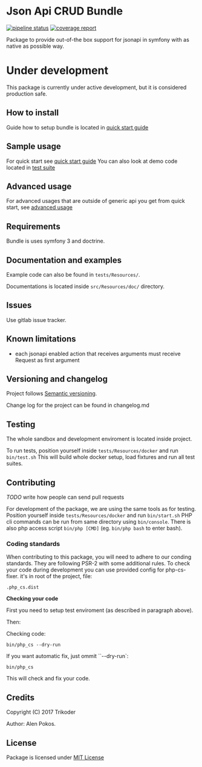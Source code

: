 # Json Api CRUD Bundle

[![pipeline status](https://gitlab.trikoder.net/trikoder/jsonapibundle/badges/master/pipeline.svg)](https://gitlab.trikoder.net/trikoder/jsonapibundle/commits/master)
[![coverage report](https://gitlab.trikoder.net/trikoder/jsonapibundle/badges/master/coverage.svg)](https://gitlab.trikoder.net/trikoder/jsonapibundle/commits/master)

Package to provide out-of-the box support for jsonapi in symfony with as native as possible way.

# Under development
This package is currently under active development, but it is considered production safe.

## How to install
Guide how to setup bundle is located in [quick start guide](src/Resources/doc/getting_started/quick.md)

## Sample usage
For quick start see [quick start guide](src/Resources/doc/getting_started/quick.md)
You can also look at demo code located in [test suite](tests/Resources)

## Advanced usage
For advanced usages that are outside of generic api you get from quick start, see [advanced usage](src/Resources/doc/getting_started/advanced_usage.md)

## Requirements
Bundle is uses symfony 3 and doctrine.

## Documentation and examples

Example code can also be found in `tests/Resources/`.

Documentations is located inside `src/Resources/doc/` directory.

## Issues

Use gitlab issue tracker.

## Known limitations

- each jsonapi enabled action that receives arguments must receive Request as first argument

## Versioning and changelog

Project follows [Semantic versioning](http://semver.org/).

Change log for the project can be found in changelog.md

## Testing

The whole sandbox and development enviroment is located inside project.

To run tests, position yourself inside `tests/Resources/docker` and run `bin/test.sh`
This will build whole docker setup, load fixtures and run all test suites.

## Contributing

*TODO* write how people can send pull requests

For development of the package, we are using the same tools as for testing.
Position yourself inside `tests/Resources/docker` and run `bin/start.sh`
PHP cli commands can be run from same directory using `bin/console`.
There is also php access script `bin/php [CMD]` (eg. `bin/php bash` to enter bash).

### Coding standards

When contributing to this package, you will need to adhere to our conding standards.
They are following PSR-2 with some additional rules. To check your code during development
you can use provided config for php-cs-fixer. it's in root of the project, file:

`.php_cs.dist`

**Checking your code**

First you need to setup test enviroment (as described in paragraph above).

Then:

Checking code:

```
bin/php_cs --dry-run
```
If you want automatic fix, just ommit ``--dry-run`:

```
bin/php_cs
```
This will check and fix your code.


## Credits

Copyright (C) 2017 Trikoder

Author: Alen Pokos.

## License

Package is licensed under [MIT License](./LICENSE)
